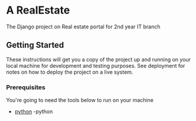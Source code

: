 # A RealEstate
The Django project on Real estate portal for 2nd year IT branch

## Getting Started

These instructions will get you a copy of the project up and running on your local machine for development and testing purposes. See deployment for notes on how to deploy the project on a live system.

### Prerequisites

You're going to need the tools below to run on your machine

* [python](https://www.python.org) -python

